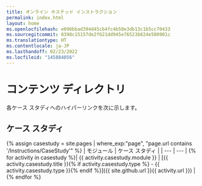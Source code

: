 ```yaml
---
title: オンライン ホステッド インストラクション
permalink: index.html
layout: home
ms.openlocfilehash: e096bbad394d45cb4fc4b50e3db13c1b5cc70433
ms.sourcegitcommit: 0398c15157de2f621dd945e76523b824e500901c
ms.translationtype: HT
ms.contentlocale: ja-JP
ms.lasthandoff: 02/23/2022
ms.locfileid: "145884056"
---
```

# <a name="content-directory"></a>コンテンツ ディレクトリ

各ケース スタディへのハイパーリンクを次に示します。

## <a name="case-studies"></a>ケース スタディ

{% assign casestudy = site.pages | where_exp:"page", "page.url contains '/Instructions/CaseStudy'" %}
| モジュール | ケース スタディ |
| --- | --- | 
{% for activity in casestudy  %}| {{ activity.casestudy.module }} | [{{ activity.casestudy.title }}{% if activity.casestudy.type %} - {{ activity.casestudy.type }}{% endif %}]({{ site.github.url }}{{ activity.url }}) |
{% endfor %}
